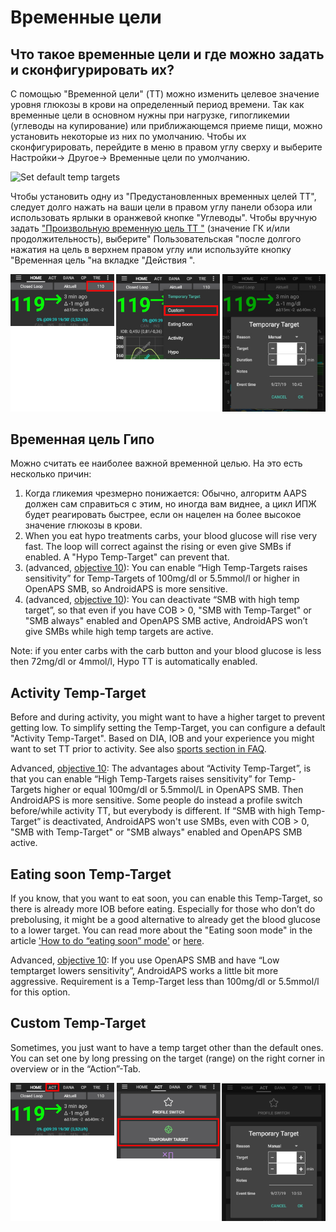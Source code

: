 # Временные цели

## Что такое временные цели и где можно задать и сконфигурировать их?

С помощью "Временной цели" (TT) можно изменить целевое значение уровня глюкозы в крови на определенный период времени. Так как временные цели в основном нужны при нагрузке, гипогликемии (углеводы на купирование) или приближающемся приеме пищи, можно установить некоторые из них по умолчанию. Чтобы их сконфигурировать, перейдите в меню в правом углу сверху и выберите Настройки-> Другое-> Временные цели по умолчанию.

![Set default temp targets](../images/TempTarget_Default.png)

Чтобы установить одну из "Предустановленных временных целей TT", следует долго нажать на ваши цели в правом углу панели обзора или использовать ярлыки в оранжевой кнопке "Углеводы". Чтобы вручную задать [ "Произвольную временную цель TT "](../Usage/temptarget#custom-temp-target) (значение ГК и/или продолжительность), выберите" Пользовательская "после долгого нажатия на цель в верхнем правом углу или используйте кнопку "Временная цель "на вкладке "Действия ".

![Set temp target](../images/TempTarget_Set2.png)

## Временная цель Гипо 

Можно считать ее наиболее важной временной целью. На это есть несколько причин:

1. Когда гликемия чрезмерно понижается: Обычно, алгоритм AAPS должен сам справиться с этим, но иногда вам виднее, а цикл ИПЖ будет реагировать быстрее, если он нацелен на более высокое значение глюкозы в крови.
2. When you eat hypo treatments carbs, your blood glucose will rise very fast. The loop will correct against the rising or even give SMBs if enabled. A "Hypo Temp-Target" can prevent that. 
3. (advanced, [objective 10](../Usage/Objectives#objective-10-enabling-additional-oref1-features-for-daytime-use-such-as-super-micro-bolus-smb)): You can enable “High Temp-Targets raises sensitivity” for Temp-Targets of 100mg/dl or 5.5mmol/l or higher in OpenAPS SMB, so AndroidAPS is more sensitive.
4. (advanced, [objective 10](../Usage/Objectives#objective-10-enabling-additional-oref1-features-for-daytime-use-such-as-super-micro-bolus-smb)): You can deactivate “SMB with high temp target”, so that even if you have COB > 0, "SMB with Temp-Target" or "SMB always" enabled and OpenAPS SMB active, AndroidAPS won’t give SMBs while high temp targets are active. 

Note: if you enter carbs with the carb button and your blood glucose is less then 72mg/dl or 4mmol/l, Hypo TT is automatically enabled.

## Activity Temp-Target

Before and during activity, you might want to have a higher target to prevent getting low. To simplify setting the Temp-Target, you can configure a default "Activity Temp-Target". Based on DIA, IOB and your experience you might want to set TT prior to activity. See also [sports section in FAQ](../Getting-Started/FAQ#sports).

Advanced, [objective 10](../Usage/Objectives#objective-10-enabling-additional-oref1-features-for-daytime-use-such-as-super-micro-bolus-smb): The advantages about “Activity Temp-Target”, is that you can enable “High Temp-Targets raises sensitivity” for Temp-Targets higher or equal 100mg/dl or 5.5mmol/L in OpenAPS SMB. Then AndroidAPS is more sensitive. Some people do instead a profile switch before/while activity TT, but everybody is different. If “SMB with high Temp-Target” is deactivated, AndroidAPS won't use SMBs, even with COB > 0, "SMB with Temp-Target" or "SMB always" enabled and OpenAPS SMB active.

## Eating soon Temp-Target

If you know, that you want to eat soon, you can enable this Temp-Target, so there is already more IOB before eating. Especially for those who don’t do prebolusing, it might be a good alternative to already get the blood glucose to a lower target. You can read more about the "Eating soon mode" in the article ['How to do “eating soon” mode'](https://diyps.org/2015/03/26/how-to-do-eating-soon-mode-diyps-lessons-learned/) or [here](https://diyps.org/tag/eating-soon-mode/).

Advanced, [objective 10](../Usage/Objectives#objective-10-enabling-additional-oref1-features-for-daytime-use-such-as-super-micro-bolus-smb): If you use OpenAPS SMB and have “Low temptarget lowers sensitivity”, AndroidAPS works a little bit more aggressive. Requirement is a Temp-Target less than 100mg/dl or 5.5mmol/l for this option.

## Custom Temp-Target

Sometimes, you just want to have a temp target other than the default ones. You can set one by long pressing on the target (range) on the right corner in overview or in the “Action”-Tab.

![Set temp target through Action tab](../images/TempTarget_ActionTab.png)